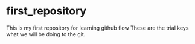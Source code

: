 # first_repository
This is my first repository for learning github flow
These are the trial keys what we will be doing to the git.
